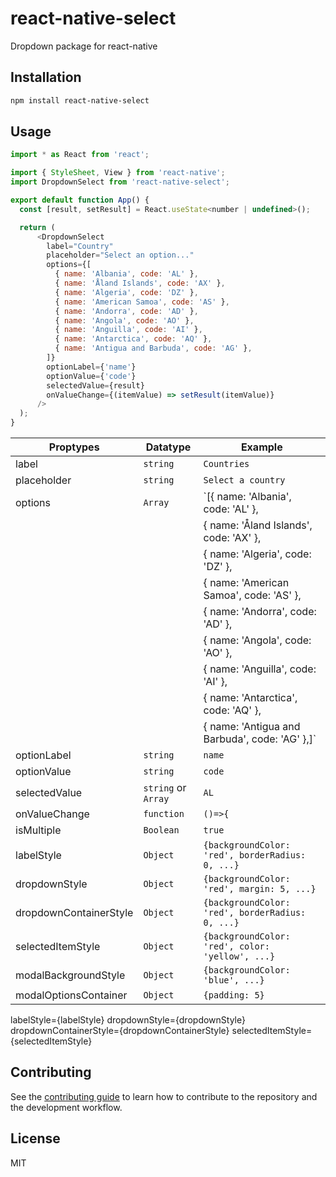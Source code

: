 # react-native-select

Dropdown package for react-native

## Installation

```sh
npm install react-native-select
```

## Usage

```js
import * as React from 'react';

import { StyleSheet, View } from 'react-native';
import DropdownSelect from 'react-native-select';

export default function App() {
  const [result, setResult] = React.useState<number | undefined>();

  return (
      <DropdownSelect
        label="Country"
        placeholder="Select an option..."
        options={[
          { name: 'Albania', code: 'AL' },
          { name: 'Åland Islands', code: 'AX' },
          { name: 'Algeria', code: 'DZ' },
          { name: 'American Samoa', code: 'AS' },
          { name: 'Andorra', code: 'AD' },
          { name: 'Angola', code: 'AO' },
          { name: 'Anguilla', code: 'AI' },
          { name: 'Antarctica', code: 'AQ' },
          { name: 'Antigua and Barbuda', code: 'AG' },
        ]}
        optionLabel={'name'}
        optionValue={'code'}
        selectedValue={result}
        onValueChange={(itemValue) => setResult(itemValue)}
      />
  );
}
```

| Proptypes              | Datatype            | Example                                          |
| ---------------------- | ------------------- | ------------------------------------------------ |
| label                  | `string`            | `Countries`                                      |
| placeholder            | `string`            | `Select a country`                               |
| options                | `Array`             | `[{ name: 'Albania', code: 'AL' },               |
|                        |                     | { name: 'Åland Islands', code: 'AX' },           |
|                        |                     | { name: 'Algeria', code: 'DZ' },                 |
|                        |                     | { name: 'American Samoa', code: 'AS' },          |
|                        |                     | { name: 'Andorra', code: 'AD' },                 |
|                        |                     | { name: 'Angola', code: 'AO' },                  |
|                        |                     | { name: 'Anguilla', code: 'AI' },                |
|                        |                     | { name: 'Antarctica', code: 'AQ' },              |
|                        |                     | { name: 'Antigua and Barbuda', code: 'AG' },]`   |
| optionLabel            | `string`            | `name`                                           |
| optionValue            | `string`            | `code`                                           |
| selectedValue          | `string` or `Array` | `AL`                                             |
| onValueChange          | `function`          | `()=>{`                                          |
| isMultiple             | `Boolean`           | `true`                                           |
| labelStyle             | `Object`            | `{backgroundColor: 'red', borderRadius: 0, ...}` |
| dropdownStyle          | `Object`            | `{backgroundColor: 'red', margin: 5, ...}`       |
| dropdownContainerStyle | `Object`            | `{backgroundColor: 'red', borderRadius: 0, ...}` |
| selectedItemStyle      | `Object`            | `{backgroundColor: 'red', color: 'yellow', ...}` |
| modalBackgroundStyle   | `Object`            | `{backgroundColor: 'blue', ...}`                 |
| modalOptionsContainer  | `Object`            | `{padding: 5}`                                   |

labelStyle={labelStyle}
dropdownStyle={dropdownStyle}
dropdownContainerStyle={dropdownContainerStyle}
selectedItemStyle={selectedItemStyle}

## Contributing

See the [contributing guide](CONTRIBUTING.md) to learn how to contribute to the repository and the development workflow.

## License

MIT
